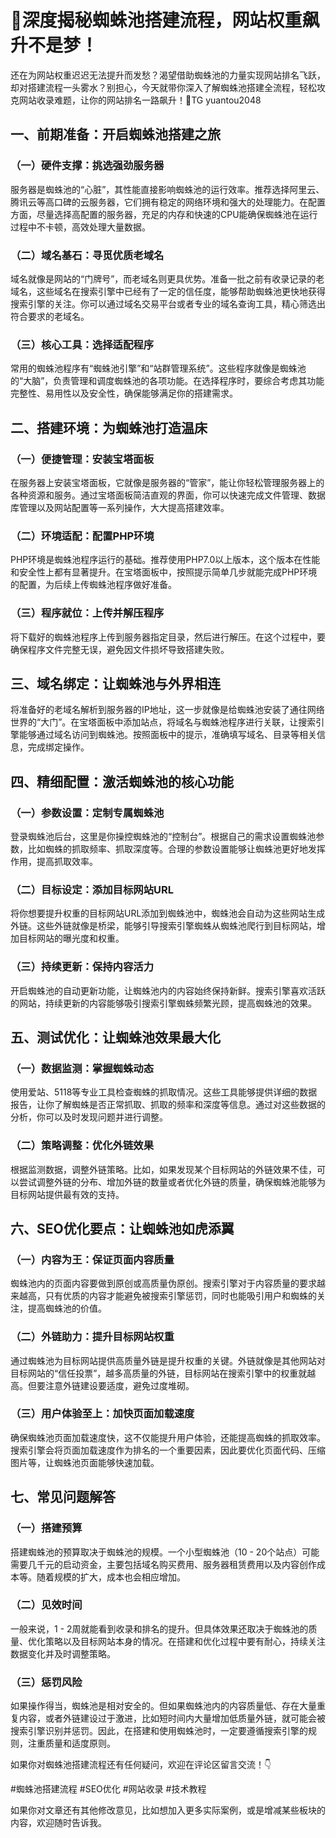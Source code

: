 
# 🎯深度揭秘蜘蛛池搭建流程，网站权重飙升不是梦！
还在为网站权重迟迟无法提升而发愁？渴望借助蜘蛛池的力量实现网站排名飞跃，却对搭建流程一头雾水？别担心，今天就带你深入了解蜘蛛池搭建全流程，轻松攻克网站收录难题，让你的网站排名一路飙升！🎯TG yuantou2048

## 一、前期准备：开启蜘蛛池搭建之旅
### （一）硬件支撑：挑选强劲服务器
服务器是蜘蛛池的“心脏”，其性能直接影响蜘蛛池的运行效率。推荐选择阿里云、腾讯云等高口碑的云服务器，它们拥有稳定的网络环境和强大的处理能力。在配置方面，尽量选择高配置的服务器，充足的内存和快速的CPU能确保蜘蛛池在运行过程中不卡顿，高效处理大量数据。

### （二）域名基石：寻觅优质老域名
域名就像是网站的“门牌号”，而老域名则更具优势。准备一批之前有收录记录的老域名，这些域名在搜索引擎中已经有了一定的信任度，能够帮助蜘蛛池更快地获得搜索引擎的关注。你可以通过域名交易平台或者专业的域名查询工具，精心筛选出符合要求的老域名。

### （三）核心工具：选择适配程序
常用的蜘蛛池程序有“蜘蛛池引擎”和“站群管理系统”。这些程序就像是蜘蛛池的“大脑”，负责管理和调度蜘蛛池的各项功能。在选择程序时，要综合考虑其功能完整性、易用性以及安全性，确保能够满足你的搭建需求。

## 二、搭建环境：为蜘蛛池打造温床
### （一）便捷管理：安装宝塔面板
在服务器上安装宝塔面板，它就像是服务器的“管家”，能让你轻松管理服务器上的各种资源和服务。通过宝塔面板简洁直观的界面，你可以快速完成文件管理、数据库管理以及网站配置等一系列操作，大大提高搭建效率。

### （二）环境适配：配置PHP环境
PHP环境是蜘蛛池程序运行的基础。推荐使用PHP7.0以上版本，这个版本在性能和安全性上都有显著提升。在宝塔面板中，按照提示简单几步就能完成PHP环境的配置，为后续上传蜘蛛池程序做好准备。

### （三）程序就位：上传并解压程序
将下载好的蜘蛛池程序上传到服务器指定目录，然后进行解压。在这个过程中，要确保程序文件完整无误，避免因文件损坏导致搭建失败。

## 三、域名绑定：让蜘蛛池与外界相连
将准备好的老域名解析到服务器的IP地址，这一步就像是给蜘蛛池安装了通往网络世界的“大门”。在宝塔面板中添加站点，将域名与蜘蛛池程序进行关联，让搜索引擎能够通过域名访问到蜘蛛池。按照面板中的提示，准确填写域名、目录等相关信息，完成绑定操作。

## 四、精细配置：激活蜘蛛池的核心功能
### （一）参数设置：定制专属蜘蛛池
登录蜘蛛池后台，这里是你操控蜘蛛池的“控制台”。根据自己的需求设置蜘蛛池参数，比如蜘蛛的抓取频率、抓取深度等。合理的参数设置能够让蜘蛛池更好地发挥作用，提高抓取效率。

### （二）目标设定：添加目标网站URL
将你想要提升权重的目标网站URL添加到蜘蛛池中，蜘蛛池会自动为这些网站生成外链。这些外链就像是桥梁，能够引导搜索引擎蜘蛛从蜘蛛池爬行到目标网站，增加目标网站的曝光度和权重。

### （三）持续更新：保持内容活力
开启蜘蛛池的自动更新功能，让蜘蛛池内的内容始终保持新鲜。搜索引擎喜欢活跃的网站，持续更新的内容能够吸引搜索引擎蜘蛛频繁光顾，提高蜘蛛池的效果。

## 五、测试优化：让蜘蛛池效果最大化
### （一）数据监测：掌握蜘蛛动态
使用爱站、5118等专业工具检查蜘蛛的抓取情况。这些工具能够提供详细的数据报告，让你了解蜘蛛是否正常抓取、抓取的频率和深度等信息。通过对这些数据的分析，你可以及时发现问题并进行调整。

### （二）策略调整：优化外链效果
根据监测数据，调整外链策略。比如，如果发现某个目标网站的外链效果不佳，可以尝试调整外链的分布、增加外链的数量或者优化外链的质量，确保蜘蛛池能够为目标网站提供最有效的支持。

## 六、SEO优化要点：让蜘蛛池如虎添翼
### （一）内容为王：保证页面内容质量
蜘蛛池内的页面内容要做到原创或高质量伪原创。搜索引擎对于内容质量的要求越来越高，只有优质的内容才能避免被搜索引擎惩罚，同时也能吸引用户和蜘蛛的关注，提高蜘蛛池的价值。

### （二）外链助力：提升目标网站权重
通过蜘蛛池为目标网站提供高质量外链是提升权重的关键。外链就像是其他网站对目标网站的“信任投票”，越多高质量的外链，目标网站在搜索引擎中的权重就越高。但要注意外链建设要适度，避免过度堆砌。

### （三）用户体验至上：加快页面加载速度
确保蜘蛛池页面加载速度快，这不仅能提升用户体验，还能提高蜘蛛的抓取效率。搜索引擎会将页面加载速度作为排名的一个重要因素，因此要优化页面代码、压缩图片等，让蜘蛛池页面能够快速加载。

## 七、常见问题解答
### （一）搭建预算
搭建蜘蛛池的预算取决于蜘蛛池的规模。一个小型蜘蛛池（10 - 20个站点）可能需要几千元的启动资金，主要包括域名购买费用、服务器租赁费用以及内容创作成本等。随着规模的扩大，成本也会相应增加。

### （二）见效时间
一般来说，1 - 2周就能看到收录和排名的提升。但具体效果还取决于蜘蛛池的质量、优化策略以及目标网站本身的情况。在搭建和优化过程中要有耐心，持续关注数据变化并及时调整策略。

### （三）惩罚风险
如果操作得当，蜘蛛池是相对安全的。但如果蜘蛛池内的内容质量低、存在大量重复内容，或者外链建设过于激进，比如短时间内大量增加低质量外链，就可能会被搜索引擎识别并惩罚。因此，在搭建和使用蜘蛛池时，一定要遵循搜索引擎的规则，注重质量和适度原则。

如果你对蜘蛛池搭建流程还有任何疑问，欢迎在评论区留言交流！👇

#蜘蛛池搭建流程 #SEO优化 #网站收录 #技术教程


如果你对文章还有其他修改意见，比如想加入更多实际案例，或是增减某些板块的内容，欢迎随时告诉我。 

